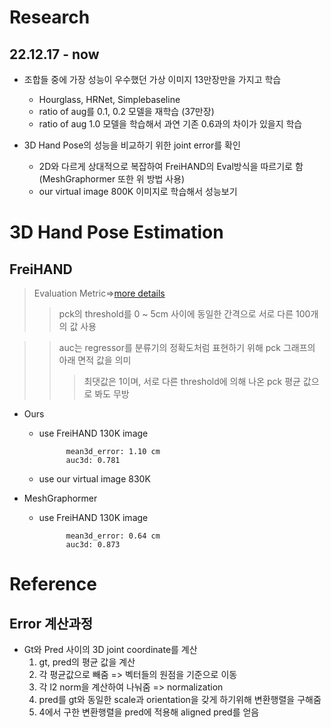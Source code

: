 # Research
## 22.12.17 - now
- 조합들 중에 가장 성능이 우수했던 가상 이미지 13만장만을 가지고 학습
	- Hourglass, HRNet, Simplebaseline
	- ratio of aug를 0.1, 0.2 모델을 재학습 (37만장)
	- ratio of aug 1.0 모델을 학습해서 과연 기존 0.6과의 차이가 있을지 학습

- 3D Hand Pose의 성능을 비교하기 위한 joint error를 확인
	- 2D와 다르게 상대적으로 복잡하여 FreiHAND의 Eval방식을 따르기로 함 (MeshGraphormer 또한 위 방법 사용)
	- our virtual image 800K 이미지로 학습해서 성능보기


# 3D Hand Pose Estimation
##  FreiHAND
> Evaluation Metric=>[more details](#error-계산과정)
>> pck의 threshold를 0 ~ 5cm 사이에 동일한 간격으로 서로 다른 100개의 값 사용

>> auc는 regressor를 분류기의 정확도처럼 표현하기 위해 pck 그래프의 아래 면적 값을 의미
>>> 최댓값은 1이며, 서로 다른 threshold에 의해 나온 pck 평균 값으로 봐도 무방

- Ours
	- use FreiHAND 130K image

				mean3d_error: 1.10 cm
				auc3d: 0.781

	- use our virtual image 830K

- MeshGraphormer
	- use FreiHAND 130K image

				mean3d_error: 0.64 cm
				auc3d: 0.873


# Reference
## Error	계산과정
- Gt와 Pred 사이의 3D joint coordinate를 계산
	1. gt, pred의 평균 값을 계산
	2. 각 평균값으로 빼줌 => 벡터들의 원점을 기준으로 이동
	3. 각 l2 norm을 계산하여 나눠줌 => normalization
	4. pred를 gt와 동일한 scale과 orientation을 갖게 하기위해 변환행렬을 구해줌
	5. 4에서 구한 변환행렬을 pred에 적용해 aligned pred를 얻음
